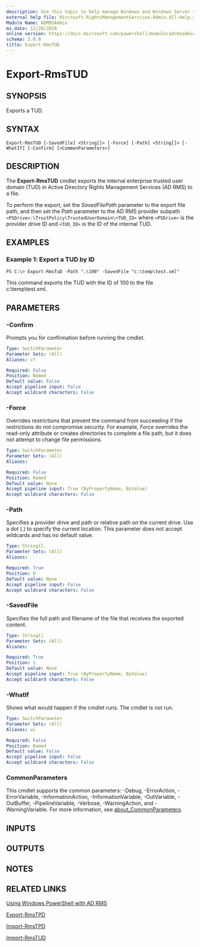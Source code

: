 ```yaml
---
description: Use this topic to help manage Windows and Windows Server technologies with Windows PowerShell.
external help file: Microsoft.RightsManagementServices.Admin.dll-Help.xml
Module Name: ADRMSAdmin
ms.date: 12/20/2016
online version: https://docs.microsoft.com/powershell/module/adrmsadmin/export-rmstud?view=windowsserver2019-ps&wt.mc_id=ps-gethelp
schema: 2.0.0
title: Export-RmsTUD
---
```


# Export-RmsTUD

## SYNOPSIS
Exports a TUD.

## SYNTAX

```
Export-RmsTUD [-SavedFile] <String[]> [-Force] [-Path] <String[]> [-WhatIf] [-Confirm] [<CommonParameters>]
```

## DESCRIPTION
The **Export-RmsTUD** cmdlet exports the internal enterprise trusted user domain (TUD) in Active Directory Rights Management Services (AD RMS) to a file.

To perform the export, set the *SavedFilePath* parameter to the export file path, and then set the *Path* parameter to the AD RMS provider subpath `<PSDrive>:\TrustPolicy\TrustedUserDomain\<TUD_ID>` where `<PSDrive>` is the provider drive ID and `<TUD_ID>` is the ID of the internal TUD.

## EXAMPLES

### Example 1: Export a TUD by ID
```
PS C:\> Export-RmsTuD -Path ".\100" -SavedFile "c:\temp\test.xml"
```

This command exports the TUD with the ID of 100 to the file c:\temp\test.xml.

## PARAMETERS

### -Confirm
Prompts you for confirmation before running the cmdlet.

```yaml
Type: SwitchParameter
Parameter Sets: (All)
Aliases: cf

Required: False
Position: Named
Default value: False
Accept pipeline input: False
Accept wildcard characters: False
```

### -Force
Overrides restrictions that prevent the command from succeeding if the restrictions do not compromise security.
For example, *Force* overrides the read-only attribute or creates directories to complete a file path, but it does not attempt to change file permissions.

```yaml
Type: SwitchParameter
Parameter Sets: (All)
Aliases: 

Required: False
Position: Named
Default value: None
Accept pipeline input: True (ByPropertyName, ByValue)
Accept wildcard characters: False
```

### -Path
Specifies a provider drive and path or relative path on the current drive.
Use a dot (.) to specify the current location.
This parameter does not accept wildcards and has no default value.

```yaml
Type: String[]
Parameter Sets: (All)
Aliases: 

Required: True
Position: 0
Default value: None
Accept pipeline input: False
Accept wildcard characters: False
```

### -SavedFile
Specifies the full path and filename of the file that receives the exported content.

```yaml
Type: String[]
Parameter Sets: (All)
Aliases: 

Required: True
Position: 1
Default value: None
Accept pipeline input: True (ByPropertyName, ByValue)
Accept wildcard characters: False
```

### -WhatIf
Shows what would happen if the cmdlet runs.
The cmdlet is not run.

```yaml
Type: SwitchParameter
Parameter Sets: (All)
Aliases: wi

Required: False
Position: Named
Default value: False
Accept pipeline input: False
Accept wildcard characters: False
```

### CommonParameters
This cmdlet supports the common parameters: -Debug, -ErrorAction, -ErrorVariable, -InformationAction, -InformationVariable, -OutVariable, -OutBuffer, -PipelineVariable, -Verbose, -WarningAction, and -WarningVariable. For more information, see [about_CommonParameters](https://go.microsoft.com/fwlink/?LinkID=113216).

## INPUTS

## OUTPUTS

## NOTES

## RELATED LINKS

[Using Windows PowerShell with AD RMS](https://go.microsoft.com/fwlink/?LinkId=136806)

[Export-RmsTPD](./Export-RmsTPD.md)

[Import-RmsTPD](./Import-RmsTPD.md)

[Import-RmsTUD](./Import-RmsTUD.md)

